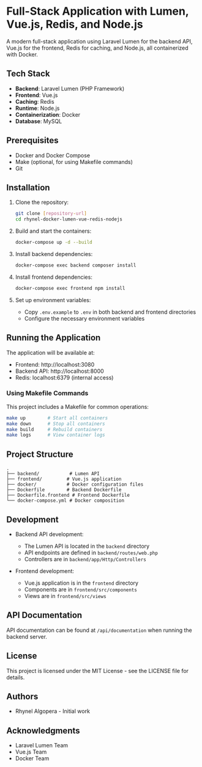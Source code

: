 # Full-Stack Application with Lumen, Vue.js, Redis, and Node.js

A modern full-stack application using Laravel Lumen for the backend API, Vue.js for the frontend, Redis for caching, and Node.js, all containerized with Docker.

## Tech Stack

- **Backend**: Laravel Lumen (PHP Framework)
- **Frontend**: Vue.js
- **Caching**: Redis
- **Runtime**: Node.js
- **Containerization**: Docker
- **Database**: MySQL

## Prerequisites

- Docker and Docker Compose
- Make (optional, for using Makefile commands)
- Git

## Installation

1. Clone the repository:
   ```bash
   git clone [repository-url]
   cd rhynel-docker-lumen-vue-redis-nodejs
   ```

2. Build and start the containers:
   ```bash
   docker-compose up -d --build
   ```

3. Install backend dependencies:
   ```bash
   docker-compose exec backend composer install
   ```

4. Install frontend dependencies:
   ```bash
   docker-compose exec frontend npm install
   ```

5. Set up environment variables:
   - Copy `.env.example` to `.env` in both backend and frontend directories
   - Configure the necessary environment variables

## Running the Application

The application will be available at:
- Frontend: http://localhost:3080
- Backend API: http://localhost:8000
- Redis: localhost:6379 (internal access)

### Using Makefile Commands

This project includes a Makefile for common operations:
```bash
make up        # Start all containers
make down      # Stop all containers
make build     # Rebuild containers
make logs      # View container logs
```

## Project Structure

```
.
├── backend/           # Lumen API
├── frontend/         # Vue.js application
├── docker/           # Docker configuration files
├── Dockerfile        # Backend Dockerfile
├── Dockerfile.frontend # Frontend Dockerfile
└── docker-compose.yml # Docker composition
```

## Development

- Backend API development:
  - The Lumen API is located in the `backend` directory
  - API endpoints are defined in `backend/routes/web.php`
  - Controllers are in `backend/app/Http/Controllers`

- Frontend development:
  - Vue.js application is in the `frontend` directory
  - Components are in `frontend/src/components`
  - Views are in `frontend/src/views`

## API Documentation

API documentation can be found at `/api/documentation` when running the backend server.

## License

This project is licensed under the MIT License - see the LICENSE file for details.

## Authors

- Rhynel Algopera - Initial work

## Acknowledgments

- Laravel Lumen Team
- Vue.js Team
- Docker Team